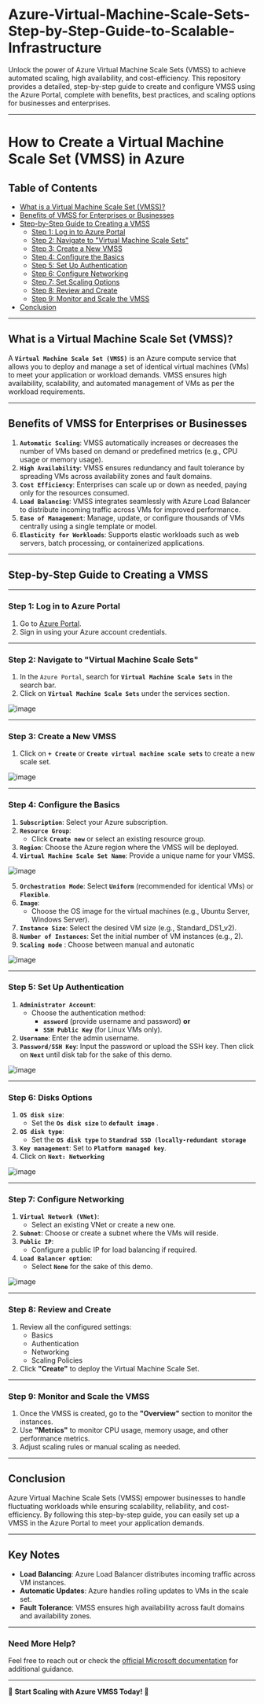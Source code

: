 # Azure-Virtual-Machine-Scale-Sets-Step-by-Step-Guide-to-Scalable-Infrastructure
Unlock the power of Azure Virtual Machine Scale Sets (VMSS) to achieve automated scaling, high availability, and cost-efficiency. This repository provides a detailed, step-by-step guide to create and configure VMSS using the Azure Portal, complete with benefits, best practices, and scaling options for businesses and enterprises.


---

# **How to Create a Virtual Machine Scale Set (VMSS) in Azure**

## **Table of Contents**
- [What is a Virtual Machine Scale Set (VMSS)?](#what-is-a-virtual-machine-scale-set-vmss)
- [Benefits of VMSS for Enterprises or Businesses](#benefits-of-vmss-for-enterprises-or-businesses)
- [Step-by-Step Guide to Creating a VMSS](#step-by-step-guide-to-creating-a-vmss)
  - [Step 1: Log in to Azure Portal](#step-1-log-in-to-azure-portal)
  - [Step 2: Navigate to "Virtual Machine Scale Sets"](#step-2-navigate-to-virtual-machine-scale-sets)
  - [Step 3: Create a New VMSS](#step-3-create-a-new-vmss)
  - [Step 4: Configure the Basics](#step-4-configure-the-basics)
  - [Step 5: Set Up Authentication](#step-5-set-up-authentication)
  - [Step 6: Configure Networking](#step-6-configure-networking)
  - [Step 7: Set Scaling Options](#step-7-set-scaling-options)
  - [Step 8: Review and Create](#step-8-review-and-create)
  - [Step 9: Monitor and Scale the VMSS](#step-9-monitor-and-scale-the-vmss)
- [Conclusion](#conclusion)

---

## **What is a Virtual Machine Scale Set (VMSS)?**

A **`Virtual Machine Scale Set (VMSS)`** is an Azure compute service that allows you to deploy and manage a set of identical virtual machines (VMs) to meet your application or workload demands. VMSS ensures high availability, scalability, and automated management of VMs as per the workload requirements.

---

## **Benefits of VMSS for Enterprises or Businesses**

1. **`Automatic Scaling`**: VMSS automatically increases or decreases the number of VMs based on demand or predefined metrics (e.g., CPU usage or memory usage).
2. **`High Availability`**: VMSS ensures redundancy and fault tolerance by spreading VMs across availability zones and fault domains.
3. **`Cost Efficiency`**: Enterprises can scale up or down as needed, paying only for the resources consumed.
4. **`Load Balancing`**: VMSS integrates seamlessly with Azure Load Balancer to distribute incoming traffic across VMs for improved performance.
5. **`Ease of Management`**: Manage, update, or configure thousands of VMs centrally using a single template or model.
6. **`Elasticity for Workloads`**: Supports elastic workloads such as web servers, batch processing, or containerized applications.

---

## **Step-by-Step Guide to Creating a VMSS**

---

### **Step 1: Log in to Azure Portal**

1. Go to [Azure Portal](https://portal.azure.com).
2. Sign in using your Azure account credentials.

---

### **Step 2: Navigate to "Virtual Machine Scale Sets"**

1. In the `Azure Portal`, search for **`Virtual Machine Scale Sets`** in the search bar.
2. Click on **`Virtual Machine Scale Sets`** under the services section.

![image](https://github.com/user-attachments/assets/9adbb784-cede-42cb-9372-dc7d34659a91)

---

### **Step 3: Create a New VMSS**

1. Click on **`+ Create`** or **`Create virtual machine scale sets`** to create a new scale set.

![image](https://github.com/user-attachments/assets/d90df4fb-66df-4e57-a492-55440dd7f3d6)

---

### **Step 4: Configure the Basics**

1. **`Subscription`**: Select your Azure subscription.
2. **`Resource Group`**: 
   - Click **`Create new`** or select an existing resource group.
3. **`Region`**: Choose the Azure region where the VMSS will be deployed.
4. **`Virtual Machine Scale Set Name`**: Provide a unique name for your VMSS.

![image](https://github.com/user-attachments/assets/63843fa6-e904-4ca9-9a5d-37e381601e19)

5. **`Orchestration Mode`**: Select **`Uniform`** (recommended for identical VMs) or **`Flexible`**.
6. **`Image`**:
   - Choose the OS image for the virtual machines (e.g., Ubuntu Server, Windows Server).
7. **`Instance Size`**: Select the desired VM size (e.g., Standard_DS1_v2).
8. **`Number of Instances`**: Set the initial number of VM instances (e.g., 2).
9. **`Scaling mode`** : Choose between manual and autonatic 

![image](https://github.com/user-attachments/assets/5c14c0f6-c885-45d5-9beb-db991a22c805)

---

### **Step 5: Set Up Authentication**

1. **`Administrator Account`**:
   - Choose the authentication method:
     - **`assword`** (provide username and password) **or**
     - **`SSH Public Key`** (for Linux VMs only).
2. **`Username`**: Enter the admin username.
3. **`Password/SSH Key`**: Input the password or upload the SSH key. Then click on **`Next`** until disk tab for the sake of this demo.

![image](https://github.com/user-attachments/assets/e5428f3f-a61c-445f-b386-d5067b7a3ecb)

---

### **Step 6: Disks Options**

1. **`OS disk size`**:
   - Set the **`Os disk size`** to **`default image`** .
2. **`OS disk type`**:
   - Set the **`OS disk type`** to **`Standrad SSD (locally-redundant storage`**
3. **`Key management`**: Set to **`Platform managed key`**.
4. Click on **`Next: Networking`**

![image](https://github.com/user-attachments/assets/67527f29-1d5c-4b32-9daa-ffe90932cf86)


---

### **Step 7: Configure Networking**

1. **`Virtual Network (VNet)`**: 
   - Select an existing VNet or create a new one.
2. **`Subnet`**: Choose or create a subnet where the VMs will reside.
3. **`Public IP`**: 
   - Configure a public IP for load balancing if required.
4. **`Load Balancer option`**: 
   - Select **`None`** for the sake of this demo.
 
![image](https://github.com/user-attachments/assets/aec7a08a-90d5-4791-8faf-e175a3372c17)

    
---

### **Step 8: Review and Create**

1. Review all the configured settings:
   - Basics
   - Authentication
   - Networking
   - Scaling Policies
2. Click **"Create"** to deploy the Virtual Machine Scale Set.

---

### **Step 9: Monitor and Scale the VMSS**

1. Once the VMSS is created, go to the **"Overview"** section to monitor the instances.
2. Use **"Metrics"** to monitor CPU usage, memory usage, and other performance metrics.
3. Adjust scaling rules or manual scaling as needed.

---

## **Conclusion**

Azure Virtual Machine Scale Sets (VMSS) empower businesses to handle fluctuating workloads while ensuring scalability, reliability, and cost-efficiency. By following this step-by-step guide, you can easily set up a VMSS in the Azure Portal to meet your application demands.

---

## **Key Notes**

- **Load Balancing**: Azure Load Balancer distributes incoming traffic across VM instances.
- **Automatic Updates**: Azure handles rolling updates to VMs in the scale set.
- **Fault Tolerance**: VMSS ensures high availability across fault domains and availability zones.

---

### **Need More Help?**
Feel free to reach out or check the [official Microsoft documentation](https://docs.microsoft.com/en-us/azure/virtual-machine-scale-sets/) for additional guidance.

---

🚀 **Start Scaling with Azure VMSS Today!** 🚀 

